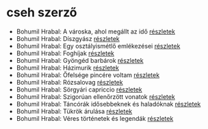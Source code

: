 # cseh szerző

- Bohumil Hrabal: A városka, ahol megállt az idő [részletek](_details/Bohumil%20Hrabal.md#id_439)
- Bohumil Hrabal: Díszgyász [részletek](_details/Bohumil%20Hrabal.md#id_440)
- Bohumil Hrabal: Egy osztályismétlő emlékezései [részletek](_details/Bohumil%20Hrabal.md#id_969)
- Bohumil Hrabal: Foghíjak [részletek](_details/Bohumil%20Hrabal.md#id_442)
- Bohumil Hrabal: Gyöngéd barbárok [részletek](_details/Bohumil%20Hrabal.md#id_443)
- Bohumil Hrabal: Házimurik [részletek](_details/Bohumil%20Hrabal.md#id_445)
- Bohumil Hrabal: Őfelsége pincére voltam [részletek](_details/Bohumil%20Hrabal.md#id_446)
- Bohumil Hrabal: Rózsalovag [részletek](_details/Bohumil%20Hrabal.md#id_447)
- Bohumil Hrabal: Sörgyári capriccio [részletek](_details/Bohumil%20Hrabal.md#id_448)
- Bohumil Hrabal: Szigorúan ellenőrzött vonatok [részletek](_details/Bohumil%20Hrabal.md#id_449)
- Bohumil Hrabal: Táncórák idősebbeknek és haladóknak [részletek](_details/Bohumil%20Hrabal.md#id_450)
- Bohumil Hrabal: Tükrök árulása [részletek](_details/Bohumil%20Hrabal.md#id_451)
- Bohumil Hrabal: Véres történetek és legendák [részletek](_details/Bohumil%20Hrabal.md#id_452)